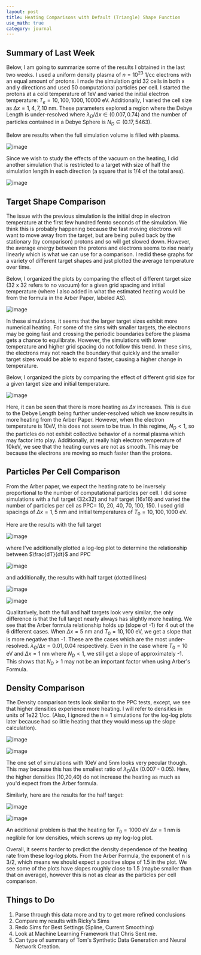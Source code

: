```yaml
---
layout: post
title: Heating Comparisons with Default (Triangle) Shape Function
use_math: true
category: journal
---
```


## Summary of Last Week
Below, I am going to summarize some of the results I obtained in the last two weeks. I used a uniform density plasma of $n = 10^{23}$ 1/cc electrons with an equal amount of protons. I made the simulation grid 32 cells in both x and y directions and used 50 computational particles per cell. I started the protons at a cold temperature of 1eV and varied the initial electron temperature: $T_e = {10, 100, 1000, 10000}$ eV. Additionally, I varied the cell size as $\Delta x = {1, 4, 7, 10}$ nm. These parameters explored a region where the Debye Length is under-resolved where $\lambda_D / \Delta x \in (0.007, 0.74)$ and the number of particles contained in a Debye Sphere is $N_D \in (0.17, 5463)$. 

Below are results when the full simulation volume is filled with plasma. 

![image](https://user-images.githubusercontent.com/98538788/180853425-391e238a-26d0-470e-b23b-6f216fa2a6d1.png)

Since we wish to study the effects of the vacuum on the heating, I did another simulation that is restricted to a target with size of half the simulation length in each direction (a square that is 1/4 of the total area). 

![image](https://user-images.githubusercontent.com/98538788/180853896-e4ed6268-8ac4-45e2-bba5-b6e2d6df6bba.png)

## Target Shape Comparison
The issue with the previous simulation is the initial drop in electron temperature at the first few hundred femto seconds of the simulation. We think this is probably happening because the fast moving electrons will want to move away from the target, but are being pulled back by the stationary (by comparison) protons and so will get slowed down. However, the average energy between the protons and electrons seems to rise nearly linearly which is what we can use for a comparison. I redid these graphs for a variety of different target shapes and just plotted the average temperature over time. 

Below, I organized the plots by comparing the effect of different target size (32 x 32 refers to no vacuum) for a given grid spacing and initial temperature (where I also added in what the estimated heating would be from the formula in the Arber Paper, labeled AS). 

![image](https://user-images.githubusercontent.com/98538788/181274715-c5618314-b8b5-477a-9d2a-411c388428ac.png)

In these simulations, it seems that the larger target sizes exhibit more numerical heating.  For some of the sims with smaller targets, the electrons may be going fast and crossing the periodic boundaries before the plasma gets a chance to equilibrate.  However, the simulations with lower temperature and higher grid spacing do not follow this trend. In these sims, the electrons may not reach the boundary that quickly and the smaller target sizes would be able to expand faster, causing a higher change in temperature. 

Below, I organized the plots by comparing the effect of different grid size for a given target size and initial temperature. 

![image](https://user-images.githubusercontent.com/98538788/181269256-5a9c945c-ccc9-454e-adcd-3ebb90109819.png)

Here, it can be seen that there is more heating as $\Delta x$ increases. This is due to the Debye Length being further under-resolved which we know results in more heating from the Arber Paper. However, when the electron temperature is 10eV, this does not seem to be true. In this regime, $N_D < 1$, so the particles do not exhibit collective behavior of a normal plasma which may factor into play. Additionally, at really high electron temperature of 10keV, we see that the heating curves are not as smooth. This may be because the electrons are moving so much faster than the protons.

## Particles Per Cell Comparison
From the Arber paper, we expect the heating rate to be inversely proportional to the number of computational particles per cell. I did some simulations with a full target (32x32) and half target (16x16) and varied the number of particles per cell as PPC= 10, 20, 40, 70, 100, 150. I used grid spacings of $\Delta x = {1, 5}$ nm and initial temperatures of $T_0 = {10, 100, 1000}$ eV. 

Here are the results with the full target

![image](https://user-images.githubusercontent.com/98538788/181796353-d78f60a1-fe65-4382-8d1a-ceb8a68d9cc6.png)

where I've additionally plotted a log-log plot to determine the relationship between $\frac{dT}{dt}$ and PPC

![image](https://user-images.githubusercontent.com/98538788/181796650-dfee1aac-25e1-446f-af94-07bc8dfce7ec.png)

and additionally, the results with half target (dotted lines)

![image](https://user-images.githubusercontent.com/98538788/181796413-e3329516-572e-4486-9062-ebbc7cce5d8d.png)

![image](https://user-images.githubusercontent.com/98538788/181796720-dcca423d-5e6c-4efe-a99b-81f78e02d883.png)

Qualitatively, both the full and half targets look very similar, the only difference is that the full target nearly always has slightly more heating. We see that the Arber formula relationship holds up (slope of -1) for 4 out of the 6 different cases. When $\Delta x = 5$ nm and $T_0 = {10, 100}$ eV, we get a slope that is more negative than -1. These are the cases which are the most under-resolved. $\lambda_D / \Delta x = {0.01, 0.04}$ respectively. Even in the case where $T_0 = 10$ eV and $\Delta x = 1$ nm where $N_D < 1$, we still get a slope of approximately -1. This shows that $N_D > 1$ may not be an important factor when using Arber's Formula.

## Density Comparison

The Density comparison tests look similar to the PPC tests, except, we see that higher densities experience more heating. I will refer to densities in units of 1e22 1/cc. (Also, I ignored the n = 1 simulations for the log-log plots later because had so little heating that they would mess up the slope calculation).

![image](https://user-images.githubusercontent.com/98538788/181814591-66bf2da3-1244-4fe2-929c-c6034adebb80.png)

![image](https://user-images.githubusercontent.com/98538788/181814689-407658b3-8ad4-4e99-b8d2-0e4c97892698.png)

The one set of simulations with 10eV and 5nm looks very pecular though. This may because this has the smallest ratio of $\lambda_D / \Delta x$ (0.007 - 0.05). Here, the higher densities (10,20,40) do not increase the heating as much as you'd expect from the Arber formula.

Similarly, here are the results for the half target:

![image](https://user-images.githubusercontent.com/98538788/181815630-d3621376-ecac-47ac-bb77-1c5e9acc9b77.png)

![image](https://user-images.githubusercontent.com/98538788/181815700-bc4975b9-8fd8-4a56-a578-7e833f89612e.png)

An additional problem is that the heating for $T_0 = 1000$ eV $\Delta x = 1$ nm is neglible for low densities, which screws up my log-log plot.

Overall, it seems harder to predict the density dependence of the heating rate from these log-log plots. From the Arber Formula, the exponent of n is 3/2, which means we should expect a positive slope of 1.5 in the plot. We see some of the plots have slopes roughly close to 1.5 (maybe smaller than that on average), however this is not as clear as the particles per cell comparison.

## Things to Do

1. Parse through this data more and try to get more refined conclusions
2. Compare my results with Ricky's Sims
3. Redo Sims for Best Settings (Spline, Current Smoothing)
4. Look at Machine Learning Framework that Chris Sent me. 
5. Can type of summary of Tom's Synthetic Data Generation and Neural Network Creation.





